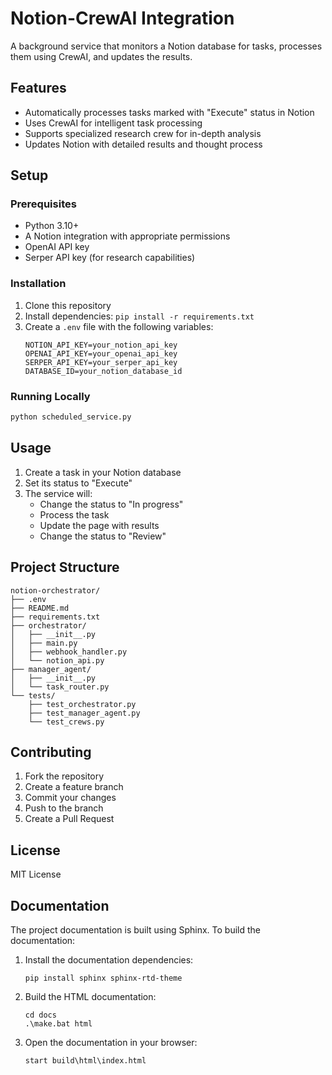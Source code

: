 # Notion-CrewAI Integration

A background service that monitors a Notion database for tasks, processes them using CrewAI, and updates the results.

## Features

- Automatically processes tasks marked with "Execute" status in Notion
- Uses CrewAI for intelligent task processing
- Supports specialized research crew for in-depth analysis
- Updates Notion with detailed results and thought process

## Setup

### Prerequisites

- Python 3.10+
- A Notion integration with appropriate permissions
- OpenAI API key
- Serper API key (for research capabilities)

### Installation

1. Clone this repository
2. Install dependencies: `pip install -r requirements.txt`
3. Create a `.env` file with the following variables:
   ```
   NOTION_API_KEY=your_notion_api_key
   OPENAI_API_KEY=your_openai_api_key
   SERPER_API_KEY=your_serper_api_key
   DATABASE_ID=your_notion_database_id
   ```

### Running Locally

```bash
python scheduled_service.py
```

## Usage

1. Create a task in your Notion database
2. Set its status to "Execute"
3. The service will:
   - Change the status to "In progress"
   - Process the task
   - Update the page with results
   - Change the status to "Review"

## Project Structure

```
notion-orchestrator/
├── .env
├── README.md
├── requirements.txt
├── orchestrator/
│   ├── __init__.py
│   ├── main.py
│   ├── webhook_handler.py
│   └── notion_api.py
├── manager_agent/
│   ├── __init__.py
│   └── task_router.py
└── tests/
    ├── test_orchestrator.py
    ├── test_manager_agent.py
    └── test_crews.py
```

## Contributing

1. Fork the repository
2. Create a feature branch
3. Commit your changes
4. Push to the branch
5. Create a Pull Request

## License

MIT License

## Documentation

The project documentation is built using Sphinx. To build the documentation:

1. Install the documentation dependencies:
   ```
   pip install sphinx sphinx-rtd-theme
   ```

2. Build the HTML documentation:
   ```
   cd docs
   .\make.bat html
   ```

3. Open the documentation in your browser:
   ```
   start build\html\index.html
   ```